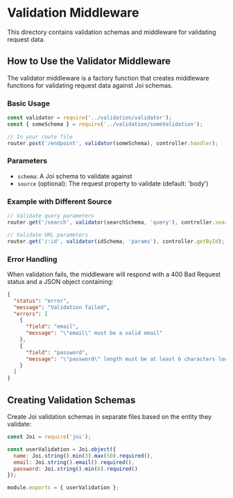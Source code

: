 # Validation Middleware

This directory contains validation schemas and middleware for validating request data.

## How to Use the Validator Middleware

The validator middleware is a factory function that creates middleware functions for validating request data against Joi schemas.

### Basic Usage

```javascript
const validator = require('../validation/validator');
const { someSchema } = require('../validation/someValidation');

// In your route file
router.post('/endpoint', validator(someSchema), controller.handler);
```

### Parameters

- `schema`: A Joi schema to validate against
- `source` (optional): The request property to validate (default: 'body')

### Example with Different Source

```javascript
// Validate query parameters
router.get('/search', validator(searchSchema, 'query'), controller.search);

// Validate URL parameters
router.get('/:id', validator(idSchema, 'params'), controller.getById);
```

### Error Handling

When validation fails, the middleware will respond with a 400 Bad Request status and a JSON object containing:

```json
{
  "status": "error",
  "message": "Validation failed",
  "errors": [
    {
      "field": "email",
      "message": "\"email\" must be a valid email"
    },
    {
      "field": "password",
      "message": "\"password\" length must be at least 6 characters long"
    }
  ]
}
```

## Creating Validation Schemas

Create Joi validation schemas in separate files based on the entity they validate:

```javascript
const Joi = require('joi');

const userValidation = Joi.object({
  name: Joi.string().min(3).max(50).required(),
  email: Joi.string().email().required(),
  password: Joi.string().min(6).required()
});

module.exports = { userValidation };
```